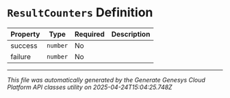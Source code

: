 # `ResultCounters` Definition

| Property | Type | Required | Description |
|----------|------|----------|-------------|
| success | `number` | No |  |
| failure | `number` | No |  |

---

*This file was automatically generated by the Generate Genesys Cloud Platform API classes utility on 2025-04-24T15:04:25.748Z*